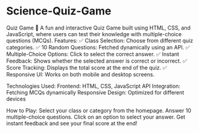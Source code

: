 # Science-Quiz-Game
Quiz Game 🎯 A fun and interactive Quiz Game built using HTML, CSS, and JavaScript, where users can test their knowledge with multiple-choice questions (MCQs).
Features:
✅ Class Selection: Choose from different quiz categories.
✅ 10 Random Questions: Fetched dynamically using an API.
✅ Multiple-Choice Options: Click to select the correct answer.
✅ Instant Feedback: Shows whether the selected answer is correct or incorrect.
✅ Score Tracking: Displays the total score at the end of the quiz.
✅ Responsive UI: Works on both mobile and desktop screens.

Technologies Used:
Frontend: HTML, CSS, JavaScript
API Integration: Fetching MCQs dynamically
Responsive Design: Optimized for different devices

How to Play:
Select your class or category from the homepage.
Answer 10 multiple-choice questions.
Click on an option to select your answer.
Get instant feedback and see your final score at the end!
